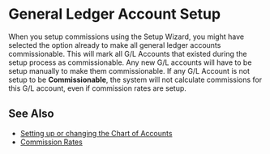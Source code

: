 # General Ledger Account Setup

When you setup commissions using the Setup Wizard, you might have selected the option already to make all general ledger accounts commissionable. This will mark all G/L Accounts that existed during the setup process as commissionable. Any new G/L accounts will have to be setup manually to make them commissionable. If any G/L Account is not setup to be **Commissionable**, the system will not calculate commissions for this G/L account, even if commission rates are setup.

## See Also

- [Setting up or changing the Chart of Accounts](https://docs.microsoft.com/en-us/dynamics365/business-central/finance-setup-chart-accounts)
- [Commission Rates](commission-rate-setup.md)
